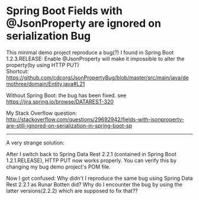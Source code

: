 # Spring Boot Fields with @JsonProperty are ignored on serialization Bug

This minimal demo project reproduce a bug(?) I found in Spring Boot 1.2.3.RELEASE: 
Enable @JsonProperty will make it impossible to alter the property(by using HTTP PUT)     
Shortcut: https://github.com/cdcorg/JsonPropertyBug/blob/master/src/main/java/demothree/domain/Entity.java#L21

Without Spring Boot: the bug has been fixed. see https://jira.spring.io/browse/DATAREST-320

My Stack Overflow question:
http://stackoverflow.com/questions/29692942/fields-with-jsonproperty-are-still-ignored-on-serialization-in-spring-boot-sp

------------

A very strange solution:

After I switch back to Spring Data Rest 2.2.1 (contained in Spring Boot 1.2.1.RELEASE), HTTP PUT now works properly. You can verify this by changing my bug demo project's POM file.

Now I got confused:
Why didn't I reproduce the same bug using Spring Data Rest 2.2.1 as Runar Botten did?
Why do I encounter the bug by using the latter versions(2.2.2) which are supposed to fix that??
